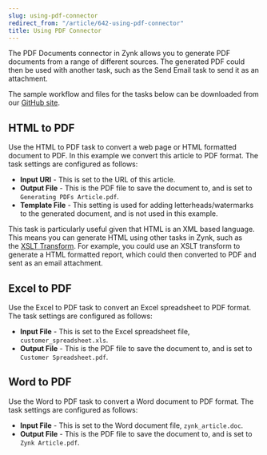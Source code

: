 ```yaml
---
slug: using-pdf-connector
redirect_from: "/article/642-using-pdf-connector"
title: Using PDF Connector
---
```

The PDF Documents connector in Zynk allows you to generate PDF documents from a range of different sources. The generated PDF could then be used with another task, such as the Send Email task to send it as an attachment.

The sample workflow and files for the tasks below can be downloaded from our [GitHub site](https://github.com/zynksoftware/samples/tree/master/Integration%20Samples/PDF%20Example).

## HTML to PDF
Use the HTML to PDF task to convert a web page or HTML formatted document to PDF. In this example we convert this article to PDF format. The task settings are configured as follows:

 * **Input URI** - This is set to the URL of this article.
 * **Output File** - This is the PDF file to save the document to, and is set to `Generating PDFs Article.pdf`.
 * **Template File** - This setting is used for adding letterheads/watermarks to the generated document, and is not used in this example.

This task is particularly useful given that HTML is an XML based language. This means you can generate HTML using other tasks in Zynk, such as the [XSLT Transform](xslt-transform). For example, you could use an XSLT transform to generate a HTML formatted report, which could then converted to PDF and sent as an email attachment.

## Excel to PDF
Use the Excel to PDF task to convert an Excel spreadsheet to PDF format. The task settings are configured as follows:

 * **Input File** - This is set to the Excel spreadsheet file, `customer_spreadsheet.xls`.
 * **Output File** - This is the PDF file to save the document to, and is set to `Customer Spreadsheet.pdf`.

## Word to PDF
Use the Word to PDF task to convert a Word document to PDF format. The task settings are configured as follows:

 * **Input File** - This is set to the Word document file, `zynk_article.doc`.
 * **Output File** - This is the PDF file to save the document to, and is set to `Zynk Article.pdf`.